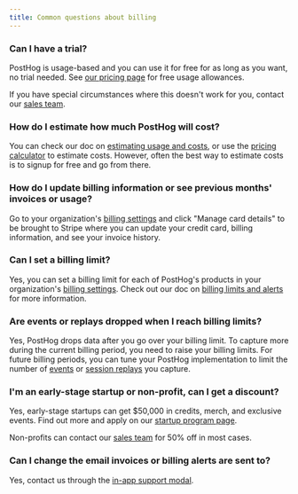 ```yaml
---
title: Common questions about billing
---
```


### Can I have a trial?

PostHog is usage-based and you can use it for free for as long as you want, no trial needed. See [our pricing page](/pricing) for free usage allowances.

If you have special circumstances where this doesn't work for you, contact our [sales team](/talk-to-a-human). 

### How do I estimate how much PostHog will cost?

You can check our doc on [estimating usage and costs](/docs/billing/estimating-usage-costs), or use the [pricing calculator](/pricing) to estimate costs. However, often the best way to estimate costs is to signup for free and go from there.

### How do I update billing information or see previous months' invoices or usage?

Go to your organization's [billing settings](https://app.posthog.com/organization/billing) and click "Manage card details" to be brought to Stripe where you can update your credit card, billing information, and see your invoice history.

### Can I set a billing limit?

Yes, you can set a billing limit for each of PostHog's products in your organization's [billing settings](https://app.posthog.com/organization/billing). Check out our doc on [billing limits and alerts](/docs/billing/estimating-usage-costs) for more information.

### Are events or replays dropped when I reach billing limits?

Yes, PostHog drops data after you go over your billing limit. To capture more during the current billing period, you need to raise your billing limits. For future billing periods, you can tune your PostHog implementation to limit the number of [events](/tutorials/fewer-unwanted-events) or [session replays](/tutorials/limit-session-recordings) you capture.

### I'm an early-stage startup or non-profit, can I get a discount?

Yes, early-stage startups can get $50,000 in credits, merch, and exclusive events. Find out more and apply on our [startup program page](/startups).

Non-profits can contact our [sales team](/talk-to-a-human) for 50% off in most cases.

### Can I change the email invoices or billing alerts are sent to?

Yes, contact us through the [in-app support modal](https://app.posthog.com/project/settings#supportModal=support%3Abilling).